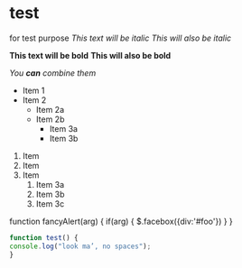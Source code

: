 # test
for test purpose
*This text will be italic*
_This will also be italic_

**This text will be bold**
__This will also be bold__

_You **can** combine them_

* Item 1
* Item 2
  * Item 2a
  * Item 2b
    * Item 3a
    * Item 3b

1. Item 
1. Item 
1. Item 
   1. Item 3a
   1. Item 3b
   1. Item 3c


 function fancyAlert(arg) {
      if(arg) {
        $.facebox({div:'#foo'})
      }
    }

```javascript
function test() {
console.log("look ma’, no spaces");
}
```
